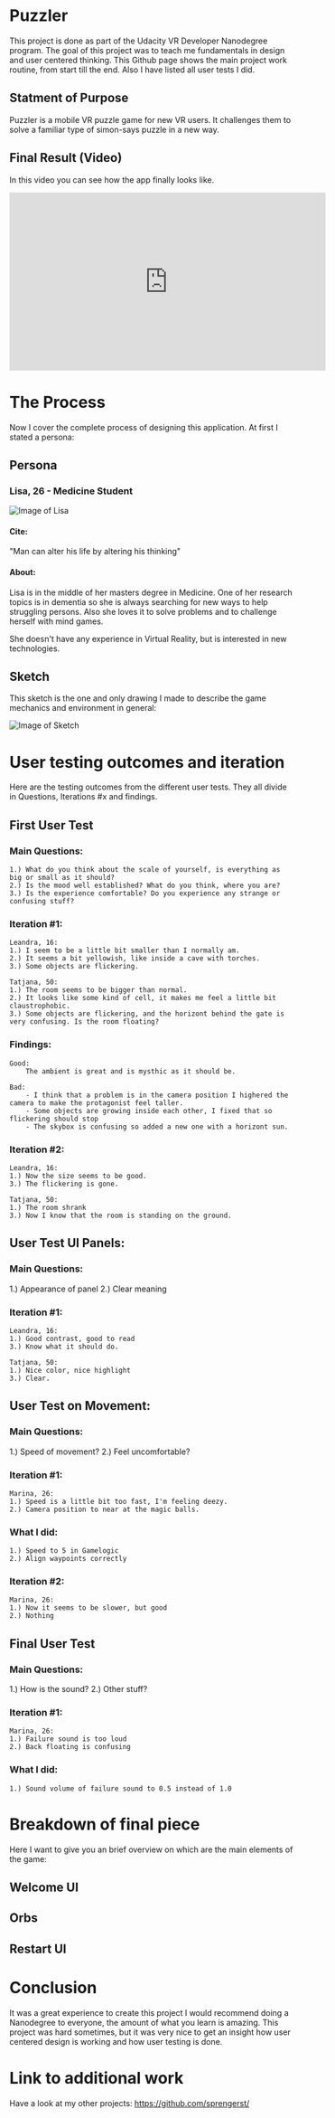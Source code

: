 # Puzzler

This project is done as part of the Udacity VR Developer Nanodegree program. The goal of this project was to teach me fundamentals in design and user centered thinking. This Github page shows the main project work routine, from start till the end. Also I have listed all user tests I did.

## Statment of Purpose

Puzzler is a mobile VR puzzle game for new VR users. It challenges them to 
solve a familiar type of simon-says puzzle in a new way.

## Final Result (Video)

In this video you can see how the app finally looks like.

<iframe width="560" height="315" src="https://www.youtube.com/embed/HMSIOC5l99M" frameborder="0" allowfullscreen="allowfullscreen"></iframe>

# The Process

Now I cover the complete process of designing this application. At first I stated a persona:

## Persona

### Lisa, 26 - Medicine Student
![Image of Lisa](https://raw.githubusercontent.com/sprengerst/udacity_nanodegree_vr_p4/master/Documentation/lisa.jpg)

#### Cite:
"Man can alter his life by altering his thinking"

#### About:
Lisa is in the middle of her masters degree in Medicine. 
One of her research topics is in dementia so she 
is always searching for new ways to help struggling persons.
Also she loves it to solve problems and to challenge herself with
mind games. 

She doesn't have any experience in Virtual Reality, 
but is interested in new technologies.

## Sketch

This sketch is the one and only drawing I made to describe the game mechanics and environment in general:

![Image of Sketch](https://raw.githubusercontent.com/sprengerst/udacity_nanodegree_vr_p4/master/Documentation/sketch.png)


# User testing outcomes and iteration

Here are the testing outcomes from the different user tests. They all divide in Questions, Iterations #x and findings.

## First User Test

### Main Questions:

	1.) What do you think about the scale of yourself, is everything as big or small as it should?
	2.) Is the mood well established? What do you think, where you are?
	3.) Is the experience comfortable? Do you experience any strange or confusing stuff?

### Iteration #1:

	Leandra, 16:
	1.) I seem to be a little bit smaller than I normally am.
	2.) It seems a bit yellowish, like inside a cave with torches.
	3.) Some objects are flickering.

	Tatjana, 50:
	1.) The room seems to be bigger than normal. 
	2.) It looks like some kind of cell, it makes me feel a little bit claustrophobic.
	3.) Some objects are flickering, and the horizont behind the gate is very confusing. Is the room floating?
	 
### Findings:
	Good:
		The ambient is great and is mysthic as it should be.
	
	Bad:
		- I think that a problem is in the camera position I highered the camera to make the protagonist feel taller.
		- Some objects are growing inside each other, I fixed that so flickering should stop
		- The skybox is confusing so added a new one with a horizont sun.
	
### Iteration #2:

	Leandra, 16:
	1.) Now the size seems to be good.
	3.) The flickering is gone.

	Tatjana, 50:
	1.) The room shrank
	3.) Now I know that the room is standing on the ground.
	 

## User Test UI Panels:

### Main Questions:
1.) Appearance of panel
2.) Clear meaning

### Iteration #1:

	Leandra, 16:
	1.) Good contrast, good to read
	3.) Know what it should do.

	Tatjana, 50:
	1.) Nice color, nice highlight
	3.) Clear.
	 

## User Test on Movement:

### Main Questions:
1.) Speed of movement?
2.) Feel uncomfortable?

### Iteration #1:

	Marina, 26:
	1.) Speed is a little bit too fast, I'm feeling deezy.
	2.) Camera position to near at the magic balls.
	
### What I did:
	1.) Speed to 5 in Gamelogic
	2.) Align waypoints correctly
	
### Iteration #2:

	Marina, 26:
	1.) Now it seems to be slower, but good
	2.) Nothing
	

	
## Final User Test
### Main Questions:
1.) How is the sound?
2.) Other stuff?
	
### Iteration #1:

	Marina, 26:
	1.) Failure sound is too loud
	2.) Back floating is confusing
		
### What I did:
	1.) Sound volume of failure sound to 0.5 instead of 1.0
	
	
# Breakdown of final piece

Here I want to give you an brief overview on which are the main elements of the game:

## Welcome UI
## Orbs
## Restart UI

# Conclusion
It was a great experience to create this project I would recommend doing a Nanodegree to everyone, the amount of what you learn is amazing. This project was hard sometimes, but it was very nice to get an insight how user centered design is working and how user testing is done.

# Link to additional work
Have a look at my other projects: 
https://github.com/sprengerst/


